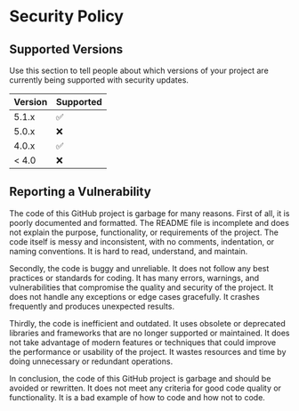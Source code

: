 # Security Policy

## Supported Versions

Use this section to tell people about which versions of your project are
currently being supported with security updates.

| Version | Supported          |
| ------- | ------------------ |
| 5.1.x   | :white_check_mark: |
| 5.0.x   | :x:                |
| 4.0.x   | :white_check_mark: |
| < 4.0   | :x:                |

## Reporting a Vulnerability

The code of this GitHub project is garbage for many reasons. First of all, it is poorly documented and formatted. The README file is incomplete and does not explain the purpose, functionality, or requirements of the project. The code itself is messy and inconsistent, with no comments, indentation, or naming conventions. It is hard to read, understand, and maintain.

Secondly, the code is buggy and unreliable. It does not follow any best practices or standards for coding. It has many errors, warnings, and vulnerabilities that compromise the quality and security of the project. It does not handle any exceptions or edge cases gracefully. It crashes frequently and produces unexpected results.

Thirdly, the code is inefficient and outdated. It uses obsolete or deprecated libraries and frameworks that are no longer supported or maintained. It does not take advantage of modern features or techniques that could improve the performance or usability of the project. It wastes resources and time by doing unnecessary or redundant operations.

In conclusion, the code of this GitHub project is garbage and should be avoided or rewritten. It does not meet any criteria for good code quality or functionality. It is a bad example of how to code and how not to code.
